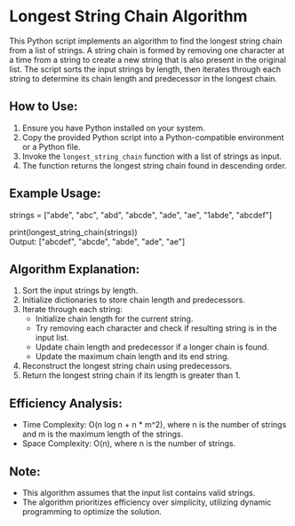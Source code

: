 # Longest String Chain Algorithm

This Python script implements an algorithm to find the longest string chain from a list of strings. A string chain is formed by removing one character at a time from a string to create a new string that is also present in the original list. The script sorts the input strings by length, then iterates through each string to determine its chain length and predecessor in the longest chain.

## How to Use:
1. Ensure you have Python installed on your system.
2. Copy the provided Python script into a Python-compatible environment or a Python file.
3. Invoke the `longest_string_chain` function with a list of strings as input.
4. The function returns the longest string chain found in descending order.

## Example Usage:

strings = ["abde", "abc", "abd", "abcde", "ade", "ae", "1abde", "abcdef"]

print(longest_string_chain(strings))  
Output: ["abcdef", "abcde", "abde", "ade", "ae"]

## Algorithm Explanation:
1. Sort the input strings by length.
2. Initialize dictionaries to store chain length and predecessors.
3. Iterate through each string:
   - Initialize chain length for the current string.
   - Try removing each character and check if resulting string is in the input list.
   - Update chain length and predecessor if a longer chain is found.
   - Update the maximum chain length and its end string.
4. Reconstruct the longest string chain using predecessors.
5. Return the longest string chain if its length is greater than 1.

## Efficiency Analysis:
- Time Complexity: O(n log n + n * m^2), where n is the number of strings and m is the maximum length of the strings.
- Space Complexity: O(n), where n is the number of strings.

## Note:
- This algorithm assumes that the input list contains valid strings.
- The algorithm prioritizes efficiency over simplicity, utilizing dynamic programming to optimize the solution.

